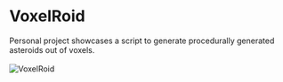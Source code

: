 # VoxelRoid
 
Personal project showcases a script to generate procedurally generated asteroids out of voxels.<br>
<br>
![VoxelRoid](https://user-images.githubusercontent.com/11240849/195337330-0ae09044-e95e-45fa-a549-b774e2722f50.png)<br>

